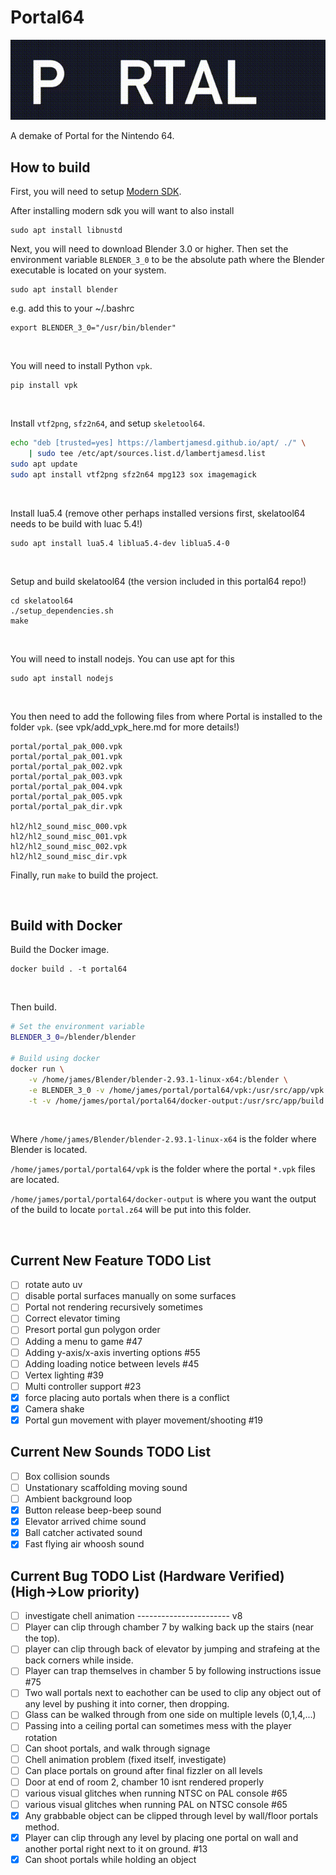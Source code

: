# Portal64
![](./assets/images/portal64_readme_logo.gif)

A demake of Portal for the Nintendo 64.

## How to build

First, you will need to setup [Modern SDK](https://crashoveride95.github.io/n64hbrew/modernsdk/startoff.html).

After installing modern sdk you will want to also install

```
sudo apt install libnustd
```

Next, you will need to download Blender 3.0 or higher. Then set the environment variable `BLENDER_3_0` to be the absolute path where the Blender executable is located on your system.

```
sudo apt install blender
```

e.g. add this to your ~/.bashrc

```
export BLENDER_3_0="/usr/bin/blender"
```

<br />

You will need to install Python `vpk`.
```
pip install vpk
```

<br />

Install `vtf2png`, `sfz2n64`, and setup `skeletool64`.
```sh
echo "deb [trusted=yes] https://lambertjamesd.github.io/apt/ ./" \
    | sudo tee /etc/apt/sources.list.d/lambertjamesd.list
sudo apt update
sudo apt install vtf2png sfz2n64 mpg123 sox imagemagick
```

<br />

Install lua5.4 (remove other perhaps installed versions first, skelatool64 needs to be build with luac 5.4!)

```
sudo apt install lua5.4 liblua5.4-dev liblua5.4-0
```

<br />

Setup and build skelatool64 (the version included in this portal64 repo!)

```
cd skelatool64
./setup_dependencies.sh
make
```

<br />

You will need to install nodejs. You can use apt for this

```
sudo apt install nodejs
```

<br />

You then need to add the following files from where Portal is installed to the folder `vpk`. (see vpk/add_vpk_here.md  for more details!)
```
portal/portal_pak_000.vpk  
portal/portal_pak_001.vpk  
portal/portal_pak_002.vpk  
portal/portal_pak_003.vpk  
portal/portal_pak_004.vpk  
portal/portal_pak_005.vpk  
portal/portal_pak_dir.vpk

hl2/hl2_sound_misc_000.vpk
hl2/hl2_sound_misc_001.vpk
hl2/hl2_sound_misc_002.vpk
hl2/hl2_sound_misc_dir.vpk
```

Finally, run `make` to build the project.

<br />


## Build with Docker


Build the Docker image.
```
docker build . -t portal64
```

<br />

Then build.
```sh
# Set the environment variable
BLENDER_3_0=/blender/blender

# Build using docker
docker run \
    -v /home/james/Blender/blender-2.93.1-linux-x64:/blender \
    -e BLENDER_3_0 -v /home/james/portal/portal64/vpk:/usr/src/app/vpk \
    -t -v /home/james/portal/portal64/docker-output:/usr/src/app/build portal64
```

<br />

Where `/home/james/Blender/blender-2.93.1-linux-x64` is the folder where Blender is located.

`/home/james/portal/portal64/vpk` is the folder where the portal `*.vpk` files are located.

`/home/james/portal/portal64/docker-output` is where you want the output of the build to locate `portal.z64` will be put into this folder.

<br />

## Current New Feature TODO List
- [ ] rotate auto uv
- [ ] disable portal surfaces manually on some surfaces
- [ ] Portal not rendering recursively sometimes
- [ ] Correct elevator timing
- [ ] Presort portal gun polygon order
- [ ] Adding a menu to game #47
- [ ] Adding y-axis/x-axis inverting options #55
- [ ] Adding loading notice between levels #45
- [ ] Vertex lighting #39
- [ ] Multi controller support #23
- [x] force placing auto portals when there is a conflict
- [x] Camera shake
- [x] Portal gun movement with player movement/shooting #19

## Current New Sounds TODO List
- [ ] Box collision sounds
- [ ] Unstationary scaffolding moving sound
- [ ] Ambient background loop
- [x] Button release beep-beep sound
- [x] Elevator arrived chime sound
- [x] Ball catcher activated sound
- [x] Fast flying air whoosh sound

## Current Bug TODO List (Hardware Verified) (High->Low priority)
- [ ] investigate chell animation
----------------------- v8
- [ ] Player can clip through chamber 7 by walking back up the stairs (near the top).
- [ ] player can clip through back of elevator by jumping and strafeing at the back corners while inside.
- [ ] Player can trap themselves in chamber 5 by following instructions issue #75
- [ ] Two wall portals next to eachother can be used to clip any object out of any level by pushing it into corner, then dropping. 
- [ ] Glass can be walked through from one side on multiple levels (0,1,4,...)
- [ ] Passing into a ceiling portal can sometimes mess with the player rotation
- [ ] Can shoot portals, and walk through signage
- [ ] Chell animation problem (fixed itself, investigate)
- [ ] Can place portals on ground after final fizzler on all levels
- [ ] Door at end of room 2, chamber 10 isnt rendered properly
- [ ] various visual glitches when running NTSC on PAL console #65
- [ ] various visual glitches when running PAL on NTSC console #65
- [x] Any grabbable object can be clipped through level by wall/floor portals method.
- [x] Player can clip through any level by placing one portal on wall and another portal right next to it on ground. #13
- [x] Can shoot portals while holding an object
